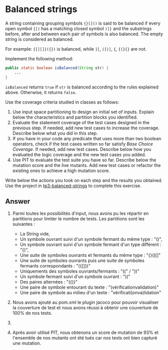 # Balanced strings

A string containing grouping symbols `{}[]()` is said to be balanced if every open symbol `{[(` has a matching closed symbol `)]}` and the substrings before, after and between each pair of symbols is also balanced. The empty string is considered as balanced.

For example: `{[][]}({})` is balanced, while `][`, `([)]`, `{`, `{(}{}` are not.

Implement the following method:

```java
public static boolean isBalanced(String str) {
    ...
}
```

`isBalanced` returns `true` if `str` is balanced according to the rules explained above. Otherwise, it returns `false`.

Use the coverage criteria studied in classes as follows:

1. Use input space partitioning to design an initial set of inputs. Explain below the characteristics and partition blocks you identified.
2. Evaluate the statement coverage of the test cases designed in the previous step. If needed, add new test cases to increase the coverage. Describe below what you did in this step.
3. If you have in your code any predicate that uses more than two boolean operators, check if the test cases written so far satisfy *Base Choice Coverage*. If needed, add new test cases. Describe below how you evaluated the logic coverage and the new test cases you added.  
4. Use PIT to evaluate the test suite you have so far. Describe below the mutation score and the live mutants. Add new test cases or refactor the existing ones to achieve a high mutation score.

Write below the actions you took on each step and the results you obtained.
Use the project in [tp3-balanced-strings](../code/tp3-balanced-strings) to complete this exercise.

## Answer

1. Parmi toutes les possibilités d'input, nous avons pu les répartir en partitions pour limiter le nombre de tests. Les partitions sont les suivantes :
   - La String vide,
   - Un symbole ouvrant suivi d'un symbole fermant du même type : "()",
   - Un symbole ouvrant suivi d'un symbole fermant d'un type différent : "{)",
   - Une suite de symboles ouvrants et fermants du même type : "{}()[]"
   - Une suite de symboles ouvrants puis une suite de symboles fermants correspondants : "({[]})"
   - Uniquements des symboles ouvrants/fermants : "((" / "))"
   - Un symbole fermant suivi d'un symbole ouvrant : ")("
   - Des paires alternées : "({)}"
   - Une paire de symbole entourant du texte : "(vérificationvalidation)"
   - Une paire de symbole au milieu d'un texte : "vérificati(onva)lidation"
2. Nous avons ajouté au pom.xml le plugin jacoco pour pouvoir visualiser la couverture de test et nous avons réussi à obtenir une couverture de 100% de nos tests.

3. 

4. Après avoir utilisé PIT, nous obtenons un score de mutation de 93% et l'ensemble de nos mutants ont été tués car nos tests ont bien capturé une mutation.
